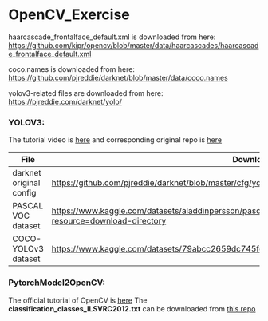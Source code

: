 # OpenCV_Exercise

haarcascade_frontalface_default.xml is downloaded from here:
https://github.com/kipr/opencv/blob/master/data/haarcascades/haarcascade_frontalface_default.xml

coco.names is downloaded from here:
https://github.com/pjreddie/darknet/blob/master/data/coco.names

yolov3-related files are downloaded from here:
https://pjreddie.com/darknet/yolo/

### YOLOV3:
The tutorial video is [here](https://www.youtube.com/watch?v=Grir6TZbc1M) and corresponding original repo is [here](https://github.com/aladdinpersson/Machine-Learning-Collection/tree/master/ML/Pytorch/object_detection/YOLOv3)

| File | Download address |
|--|--|
| darknet original config | https://github.com/pjreddie/darknet/blob/master/cfg/yolov3.cfg |
| PASCAL VOC dataset | https://www.kaggle.com/datasets/aladdinpersson/pascal-voc-dataset-used-in-yolov3-video?resource=download-directory |
| COCO-YOLOv3 dataset | https://www.kaggle.com/datasets/79abcc2659dc745fddfba1864438afb2fac3fabaa5f37daa8a51e36466db101e |

### PytorchModel2OpenCV:
The official tutorial of OpenCV is [here](https://docs.opencv.org/4.x/dc/d70/pytorch_cls_tutorial_dnn_conversion.html)
The **classification_classes_ILSVRC2012.txt** can be downloaded from [this repo](https://github.com/opencv/opencv/blob/4.x/samples/data/dnn/classification_classes_ILSVRC2012.txt)